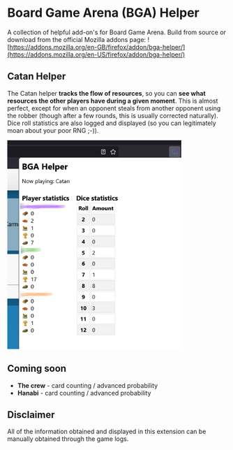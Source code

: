 # Board Game Arena (BGA) Helper
A collection of helpful add-on's for Board Game Arena. Build from source or download from the official Mozilla addons page: ![https://addons.mozilla.org/en-GB/firefox/addon/bga-helper/](https://addons.mozilla.org/en-US/firefox/addon/bga-helper/)

## Catan Helper
The Catan helper **tracks the flow of resources**, so you can **see what resources the other players have during a given moment**. This is almost perfect, except for when an opponent steals from another opponent using the robber (though after a few rounds, this is usually corrected naturally). Dice roll statistics are also logged and displayed (so you can legitimately moan about your poor RNG ;-)).

![Catan Helper](icons/BGA_Helper_Catan.png)

## Coming soon
* **The crew** - card counting / advanced probability
* **Hanabi** - card counting / advanced probability

## Disclaimer
All of the information obtained and displayed in this extension can be manually obtained through the game logs.
